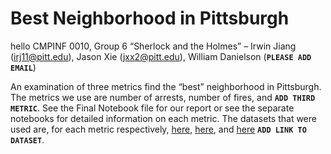 # Best Neighborhood in Pittsburgh
hello
CMPINF 0010, Group 6 “Sherlock and the Holmes” – Irwin Jiang (irj11@pitt.edu), Jason Xie (jxx2@pitt.edu), William Danielson (**`PLEASE ADD EMAIL`**)

An examination of three metrics find the “best” neighborhood in Pittsburgh. The metrics we use are number of arrests, number of fires, and **`ADD THIRD METRIC`**. See the Final Notebook file for our report or see the separate notebooks for detailed information on each metric. The datasets that were used are, for each metric respectively, [here](https://data.wprdc.org/dataset/arrest-data), [here](https://data.wprdc.org/dataset/fire-incidents-in-city-of-pittsburgh), and [here](www.example.com) **`ADD LINK TO DATASET`**.
